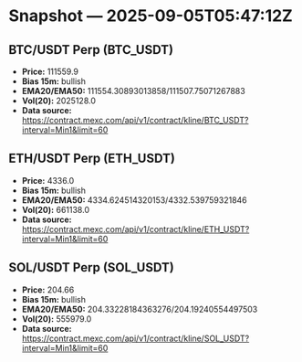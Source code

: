 # Snapshot — 2025-09-05T05:47:12Z

## BTC/USDT Perp (BTC_USDT)
- **Price:** 111559.9
- **Bias 15m:** bullish
- **EMA20/EMA50:** 111554.30893013858/111507.75071267883
- **Vol(20):** 2025128.0
- **Data source:** https://contract.mexc.com/api/v1/contract/kline/BTC_USDT?interval=Min1&limit=60

## ETH/USDT Perp (ETH_USDT)
- **Price:** 4336.0
- **Bias 15m:** bullish
- **EMA20/EMA50:** 4334.624514320153/4332.539759321846
- **Vol(20):** 661138.0
- **Data source:** https://contract.mexc.com/api/v1/contract/kline/ETH_USDT?interval=Min1&limit=60

## SOL/USDT Perp (SOL_USDT)
- **Price:** 204.66
- **Bias 15m:** bullish
- **EMA20/EMA50:** 204.33228184363276/204.19240554497503
- **Vol(20):** 555979.0
- **Data source:** https://contract.mexc.com/api/v1/contract/kline/SOL_USDT?interval=Min1&limit=60
